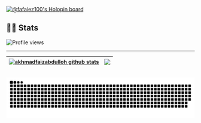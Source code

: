 [![@fafaiez100's Holopin board](https://holopin.me/fafaiez100)](https://holopin.io/@fafaiez100)

## **🧑‍💻 Stats**

![Profile views](https://komarev.com/ghpvc/?username=akhmadfaizabdulloh&color=brightgreen)

---

| <a href="https://github.com/anuraghazra/github-readme-stats"><img align="center" src="https://github-readme-stats.vercel.app/api?username=akhmadfaizabdulloh&show_icons=true&include_all_commits=true&theme=radical&hide_border=true" alt="akhmadfaizabdulloh github stats" /></a> | <a href=""><img align="center" src="https://github-readme-stats.vercel.app/api/top-langs/?username=akhmadfaizabdulloh&layout=compact&theme=radical&hide_border=true" /></a> |
| ------------- | ------------- |

![Snake animation](https://github.com/akhmadfaizabdulloh/akhmadfaizabdulloh/blob/output/github-contribution-grid-snake.svg)
---
